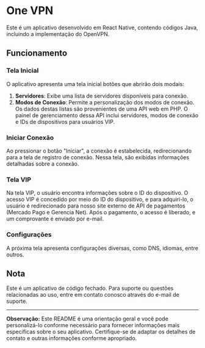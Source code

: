 # One VPN

Este é um aplicativo desenvolvido em React Native, contendo códigos Java, incluindo a implementação do OpenVPN.

## Funcionamento

### Tela Inicial

O aplicativo apresenta uma tela inicial botões que abrirão dois modais:

1. **Servidores**: Exibe uma lista de servidores disponíveis para conexão.
2. **Modos de Conexão**: Permite a personalização dos modos de conexão. Os dados destas listas são provenientes de uma API web em PHP. O painel de gerenciamento dessa API inclui servidores, modos de conexão e IDs de dispositivos para usuários VIP.

### Iniciar Conexão

Ao pressionar o botão "Iniciar", a conexão é estabelecida, redirecionando para a tela de registro de conexão. Nessa tela, são exibidas informações detalhadas sobre a conexão.

### Tela VIP

Na tela VIP, o usuário encontra informações sobre o ID do dispositivo. O acesso VIP é concedido por meio do ID do dispositivo, e para adquiri-lo, o usuário é redirecionado para nosso site externo de API de pagamentos (Mercado Pago e Gerencia Net). Após o pagamento, o acesso é liberado, e um comprovante é enviado por e-mail.

### Configurações

A próxima tela apresenta configurações diversas, como DNS, idiomas, entre outros.

## Nota

Este é um aplicativo de código fechado. Para suporte ou questões relacionadas ao uso, entre em contato conosco através do e-mail de suporte.

---

**Observação:** Este README é uma orientação geral e você pode personalizá-lo conforme necessário para fornecer informações mais específicas sobre o seu aplicativo. Certifique-se de adaptar os detalhes de contato e outras informações conforme apropriado.
